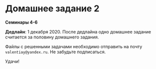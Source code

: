 # Домашнее задание 2
**Семинары 4-6**

**Дедлайн**: 1 декабря 2020. После дедлайна одно домашнее задание считается за половину домашнего задания.

Файлы с решенными задачами необходимо отправить на почту `valentiay@yandex.ru`. Не забудьте подписаться.

Удачи!
